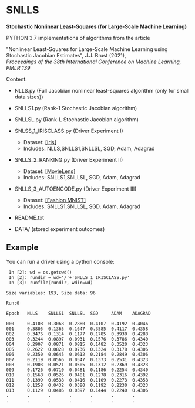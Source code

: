 # SNLLS
**Stochastic Nonlinear Least-Squares (for Large-Scale Machine Learning)**

PYTHON 3.7 implementations of algorithms from the article

"Nonlinear Least-Squares for Large-Scale Machine Learning using Stochastic Jacobian Estimates", J.J. Brust (2021),  
*Proceedings of the 38th International Conference on Machine Learning, PMLR 139*

Content:
  * NLLS.py (Full Jacobian nonlinear least-squares algorithm (only for small data sizes))
  * SNLLS1.py (Rank-1 Stochastic Jacobian algorithm)
  * SNLLSL.py (Rank-L Stochastic Jacobian algorithm)
  * SNLSS_1_IRISCLASS.py (Driver Experiment I)
    - Dataset: [[Iris]](https://archive.ics.uci.edu/ml/datasets/iris)
    - Includes: NLLS,SNLLS1,SNLLSL, SGD, Adam, Adagrad
  * SNLLS_2_RANKING.py (Driver Experiment II)
    - Dataset: [[MovieLens]](https://grouplens.org/datasets/movielens/)
    - Includes: SNLLS1,SNLLSL, SGD, Adam, Adagrad
  * SNLLS_3_AUTOENCODE.py (Driver Experiment III)
    - Dataset: [[Fashion MNIST]](https://github.com/zalandoresearch/fashion-mnist)
    - Includes: SNLLS1,SNLLSL, SGD, Adam, Adagrad  
  * README.txt
    
  * DATA/ (stored experiment outcomes)

## Example
You can run a driver using a python console:

```In [1]: import os as os
 In [2]: wd = os.getcwd()
 In [2]: rundir = wd+'/'+'SNLLS_1_IRISCLASS.py'
 In [3]: runfile(rundir, wdir=wd)

Size variables: 193, Size data: 96

Run:0

Epoch   NLLS    SNLLS1  SNLLSL  SGD     ADAM    ADAGRAD 

000     0.4108  0.3068  0.2880  0.4107  0.4192  0.4046
001     0.3805  0.1365  0.1647  0.3585  0.4117  0.4358
002     0.3476  0.1314  0.1177  0.1785  0.3930  0.4288
003     0.3244  0.0897  0.0931  0.1576  0.3786  0.4340
004     0.2907  0.0871  0.0815  0.1482  0.3520  0.4323
005     0.2622  0.0828  0.0736  0.1324  0.3178  0.4306
006     0.2350  0.0645  0.0612  0.2184  0.2849  0.4306
007     0.2119  0.0566  0.0547  0.1373  0.2531  0.4323
008     0.1903  0.0521  0.0505  0.1312  0.2369  0.4323
009     0.1726  0.0710  0.0481  0.1186  0.2254  0.4340
010     0.1568  0.0526  0.0481  0.1278  0.2316  0.4392
011     0.1399  0.0538  0.0416  0.1109  0.2273  0.4358
012     0.1258  0.0432  0.0380  0.1192  0.2230  0.4323
013     0.1129  0.0486  0.0397  0.1444  0.2240  0.4306
.       .       .       .       .       .       .
.       .       .       .       .       .       .
